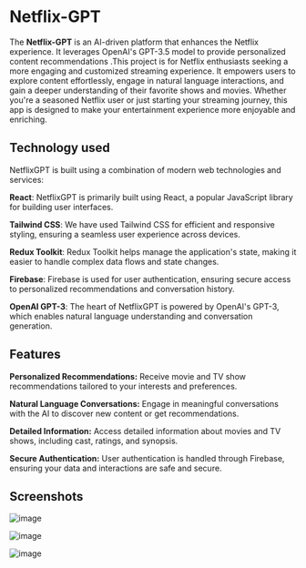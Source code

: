 
# Netflix-GPT

The **Netflix-GPT** is an AI-driven platform that enhances the Netflix experience. It leverages OpenAI's GPT-3.5 model to provide personalized content recommendations .This project is for Netflix enthusiasts seeking a more engaging and customized streaming experience. It empowers users to explore content effortlessly, engage in natural language interactions, and gain a deeper understanding of their favorite shows and movies. Whether you're a seasoned Netflix user or just starting your streaming journey, this app is designed to make your entertainment experience more enjoyable and enriching.


## Technology used

NetflixGPT is built using a combination of modern web technologies and services:

**React**: NetflixGPT is primarily built using React, a popular JavaScript library for building user interfaces.

**Tailwind CSS**: We have used Tailwind CSS for efficient and responsive styling, ensuring a seamless user experience across devices.

**Redux Toolkit**: Redux Toolkit helps manage the application's state, making it easier to handle complex data flows and state changes.

**Firebase**: Firebase is used for user authentication, ensuring secure access to personalized recommendations and conversation history.

**OpenAI GPT-3**: The heart of NetflixGPT is powered by OpenAI's GPT-3, which enables natural language understanding and conversation generation.
## Features

**Personalized Recommendations:** Receive movie and TV show recommendations tailored to your interests and preferences.

**Natural Language Conversations:** Engage in meaningful conversations with the AI to discover new content or get recommendations.

**Detailed Information:** Access detailed information about movies and TV shows, including cast, ratings, and synopsis.

**Secure Authentication:** User authentication is handled through Firebase, ensuring your data and interactions are safe and secure.
## Screenshots


![image](https://github.com/user-attachments/assets/4f92c3e0-764f-45a7-932b-72fcf5017c10)

![image](https://github.com/user-attachments/assets/01c5c090-e0e3-4436-a641-f1fa546da557)

![image](https://github.com/user-attachments/assets/c91055d3-c95e-400e-80e7-db8fb90ef9c0)
